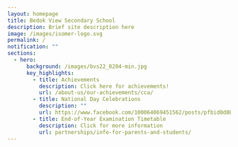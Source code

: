 ```yaml
---
layout: homepage
title: Bedok View Secondary School
description: Brief site description here
image: /images/isomer-logo.svg
permalink: /
notification: ""
sections:
  - hero:
      background: /images/bvs22_0204-min.jpg
      key_highlights:
        - title: Achievements
          description: Click here for achievements!
          url: /about-us/our-achievements/cca/
        - title: National Day Celebrations
          description: ""
          url: https://www.facebook.com/100064069451562/posts/pfbid0d8BHXMKJ3FgqBAJEEi7EiMDAMdhJeucX5LqXQouWe1rtvXjCBiKr1to5nnXQPQdol/?mibextid=cr9u03
        - title: End-of-Year Examination Timetable
          description: Click for more information
          url: partnerships/info-for-parents-and-students/
---
```

